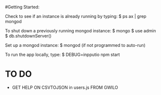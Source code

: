 #Getting Started:

Check to see if an instance is already running by typing: 
$ ps ax | grep mongod

To shut down a previously running mongod instance: 
$ mongo
$ use admin
$ db.shutdownServer()

Set up a mongod instance: 
$ mongod (if not programmed to auto-run) 

To run the app locally, type:
$ DEBUG=inpputio npm start


# TO DO

- GET HELP ON CSVTOJSON in users.js FROM GWILO


     

